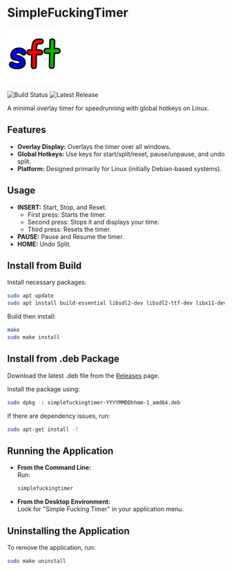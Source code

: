# SimpleFuckingTimer

<img src="assets/sft-logo-256.png" alt="SimpleFuckingTimer Logo" width="128" />

![Build Status](https://github.com/yetanotherf0rked/simplefuckingtimer/actions/workflows/build-deb.yml/badge.svg)
![Latest Release](https://img.shields.io/github/release/yetanotherf0rked/simplefuckingtimer.svg)

A minimal overlay timer for speedrunning with global hotkeys on Linux.

## Features
- **Overlay Display:** Overlays the timer over all windows.
- **Global Hotkeys:** Use keys for start/split/reset, pause/unpause, and undo split.
- **Platform:** Designed primarily for Linux (initially Debian-based systems).

## Usage
- **INSERT:** Start, Stop, and Reset.
  - First press: Starts the timer.
  - Second press: Stops it and displays your time.
  - Third press: Resets the timer.
- **PAUSE:** Pause and Resume the timer.
- **HOME:** Undo Split.

## Install from Build
Install necessary packages:
~~~bash
sudo apt update
sudo apt install build-essential libsdl2-dev libsdl2-ttf-dev libx11-dev
~~~

Build then install:
~~~bash
make
sudo make install
~~~

## Install from .deb Package
Download the latest .deb file from the [Releases](https://github.com/yetanotherf0rked/simplefuckingtimer/releases) page.

Install the package using:
~~~bash
sudo dpkg -i simplefuckingtimer-YYYYMMDDhhmm-1_amd64.deb
~~~

If there are dependency issues, run:
~~~bash
sudo apt-get install -f
~~~

## Running the Application
- **From the Command Line:**  
  Run:
  ~~~bash
  simplefuckingtimer
  ~~~
- **From the Desktop Environment:**  
  Look for "Simple Fucking Timer" in your application menu.

## Uninstalling the Application
To remove the application, run:
~~~bash
sudo make uninstall
~~~


